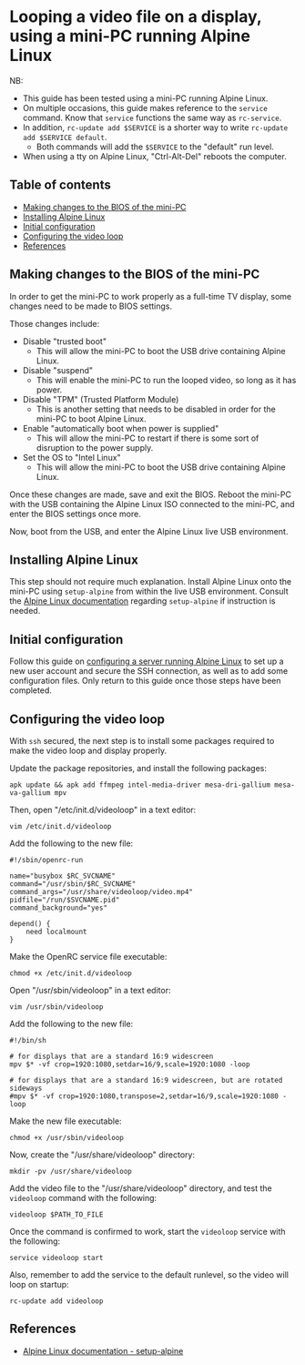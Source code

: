 Looping a video file on a display, using a mini-PC running Alpine Linux
=======================================================================

NB:

- This guide has been tested using a mini-PC running Alpine Linux.
- On multiple occasions, this guide makes reference to the `service` command. Know that `service` functions the same way as `rc-service`.
- In addition, `rc-update add $SERVICE` is a shorter way to write `rc-update add $SERVICE default`.
    - Both commands will add the `$SERVICE` to the "default" run level.
- When using a tty on Alpine Linux, "Ctrl-Alt-Del" reboots the computer.

Table of contents
-----------------

- [Making changes to the BIOS of the mini-PC](#making-changes-to-the-bios-of-the-mini-pc)
- [Installing Alpine Linux](#installing-alpine-linux)
- [Initial configuration](#initial-configuration)
- [Configuring the video loop](#configuring-the-video-loop)
- [References](#references)

Making changes to the BIOS of the mini-PC
-----------------------------------------

In order to get the mini-PC to work properly as a full-time TV display, some changes need to be made to BIOS settings.

Those changes include:

- Disable "trusted boot"
    - This will allow the mini-PC to boot the USB drive containing Alpine Linux.
- Disable "suspend"
    - This will enable the mini-PC to run the looped video, so long as it has power.
- Disable "TPM" (Trusted Platform Module)
    - This is another setting that needs to be disabled in order for the mini-PC to boot Alpine Linux.
- Enable "automatically boot when power is supplied"
    - This will allow the mini-PC to restart if there is some sort of disruption to the power supply.
- Set the OS to "Intel Linux"
    - This will allow the mini-PC to boot the USB drive containing Alpine Linux.

Once these changes are made, save and exit the BIOS. Reboot the mini-PC with the USB containing the Alpine Linux ISO connected to the mini-PC, and enter the BIOS settings once more.

Now, boot from the USB, and enter the Alpine Linux live USB environment.

Installing Alpine Linux
-----------------------

This step should not require much explanation. Install Alpine Linux onto the mini-PC using `setup-alpine` from within the live USB environment. Consult the [Alpine Linux documentation](https://docs.alpinelinux.org/user-handbook/0.1a/Installing/setup_alpine.html) regarding `setup-alpine` if instruction is needed.

Initial configuration
---------------------

Follow this guide on [configuring a server running Alpine Linux](/servers/configuring-alpine-server.md) to set up a new user account and secure the SSH connection, as well as to add some configuration files. Only return to this guide once those steps have been completed.

Configuring the video loop
--------------------------

With `ssh` secured, the next step is to install some packages required to make the video loop and display properly.

Update the package repositories, and install the following packages:

```
apk update && apk add ffmpeg intel-media-driver mesa-dri-gallium mesa-va-gallium mpv
```

Then, open "/etc/init.d/videoloop" in a text editor:

```
vim /etc/init.d/videoloop
```

Add the following to the new file:

```
#!/sbin/openrc-run

name="busybox $RC_SVCNAME"
command="/usr/sbin/$RC_SVCNAME"
command_args="/usr/share/videoloop/video.mp4"
pidfile="/run/$SVCNAME.pid"
command_background="yes"

depend() {
    need localmount
}
```

Make the OpenRC service file executable:

```
chmod +x /etc/init.d/videoloop
```

Open "/usr/sbin/videoloop" in a text editor:

```
vim /usr/sbin/videoloop
```

Add the following to the new file:

```
#!/bin/sh

# for displays that are a standard 16:9 widescreen
mpv $* -vf crop=1920:1080,setdar=16/9,scale=1920:1080 -loop

# for displays that are a standard 16:9 widescreen, but are rotated sideways
#mpv $* -vf crop=1920:1080,transpose=2,setdar=16/9,scale=1920:1080 -loop
```

Make the new file executable:

```
chmod +x /usr/sbin/videoloop
```

Now, create the "/usr/share/videoloop" directory:

```
mkdir -pv /usr/share/videoloop
```

Add the video file to the "/usr/share/videoloop" directory, and test the `videoloop` command with the following:

```
videoloop $PATH_TO_FILE
```

Once the command is confirmed to work, start the `videoloop` service with the following:

```
service videoloop start
```

Also, remember to add the service to the default runlevel, so the video will loop on startup:

```
rc-update add videoloop
```

References
----------

- [Alpine Linux documentation - setup-alpine](https://docs.alpinelinux.org/user-handbook/0.1a/Installing/setup_alpine.html)
